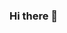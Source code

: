 ### Hi there 👋

<!--
**spomis1/spomis1** is a ✨ _special_ ✨ repository because its `README.md` (this file) appears on your GitHub profile.

Here are some ideas to get you started:

- 🌱 I’m currently learning Data Science 🔭
- 🤔 I’m looking for help with Python
- ⚡ Fun fact: A chameleon’s tongue is as long as its body.
